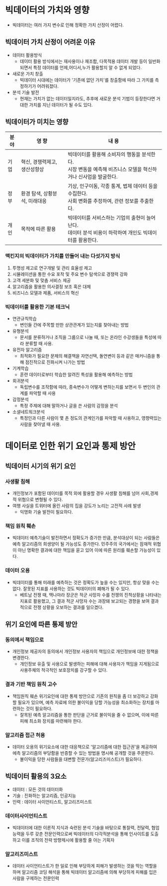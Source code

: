 # 빅데이터의 가치와 영향
- 빅데이터는 여러 가지 변수로 인해 정확한 가치 산정이 어렵다. 

## 빅데이터 가치 산정이 어려운 이유
- 데이터 활용방식
  - 데이터 활용 방식에서는 재사용이나 재조합, 다목적용 데이터 개발 등이 일반화되면서 특정 데이터를 언제,어디서,누가 활용할지 알 수 없게 되었다. 
- 새로운 가치 창출
  - 빅데이터 시대에는 데이터가 '기존에 없던 가치'를 창출함에 따라 그 가치를 측정하기가 어려워졌다.
- 분석 기술 발전
  - 현재는 가치가 없는 데이터일지라도, 추후에 새로운 분석 기법이 등장한다면 거대한 가치를 지닌 데이터가 될 수도 있다.

## 빅데이터가 미치는 영향
|분 야|영 향|내 용|
|-|-|-|
|기 업|혁신, 경쟁력제고, 생산성향상|빅데이터를 활용해 소비자의 행동을 분석한다.<br>시장 변동을 예측해 비즈니스 모델을 혁신하거나 신사업을 발굴한다.|
|정 부|환경 탐색, 상황분석, 미래대응|기상, 인구이동, 각종 통계, 법제 데이터 등을 수집한다. <br> 사회 변화를 추정하여, 관련 정보를 추출한다.|
|개 인|목적에 따른 활용|빅데이터를 서비스하는 기업의 출현이 늘어난다.<br>데이터 분석 비용이 하락하여 개인도 빅데이터를 활용한다.| 

### 맥킨지의 빅데이터가 가치를 만들어 내는 다섯가지 방식
1. 투명성 제고로 연구개발 및 관리 효율성 제고
2. 시뮬레이션을 통한 수요 포착 및 주요 변수 탐색으로 경쟁력 강화
3. 고객 세분화 및 맞춤 서비스 제공
4. 알고리즘을 활용한 의사결정 보조 혹은 대체
5. 비즈니스 모델과 제품, 서비스의 혁신

### 빅데이터를 활용한 기본 테크닉
- 연관규칙학습
  - 변인들 간에 주목할 만한 상관관계가 있는지를 찾아내는 방법
- 유형분석
  - 문서를 분류하거나 조직을 그룹으로 나눌 때, 또는 온라인 수강생들을 특성에 따라 분류할 때 사용.
- 유전자 알고리즘
  - 최적화가 필요한 문제의 해결책을 자연선택, 돌연변이 등과 같은 매커니즘을 통해 점진적으로 진화시켜 나가는 방법
- 기계학습
  - 훈련 데이터로부터 학습한 알려진 특성을 활용해 예측하는 방법
- 회귀분석
  - 독립변수를 조작함에 따라, 종속변수가 어떻게 변하는지를 보면서 두 변인의 관계를 파악할 때 사용
- 감정분석
  - 특정 주제에 대해 말하거나 글을 쓴 사람의 감정을 분석
- 소셜네트워크분석
  - 특정인과 다른 사람이 몇 촌 정도의 관계인가를 파악할 때 사용하고, 영향력있는 사람을 찾아낼 때 사용.

# 데이터로 인한 위기 요인과 통제 방안
## 빅데이터 시기의 위기 요인
### 사생활 침해
- 개인정보가 포함된 데이터를 목적 외에 활용할 경우 사생활 침해를 넘어 사회,경제적 위협으로 변형될 수 있다.
- 여행 사실을 트위터에 올린 사람의 집을 강도가 노리는 고전적 사례 발생
  - 익명화 기술 발전이 필요하다.

### 책임 원칙 훼손
- 빅데이터 예측기술이 발전하면서 정확도가 증가한 만큼, 분석대상이 되는 사람들은 예측 알고리즘의 희생양이 될 가능성도 증가한다. 민주주의 국가에서는 잠재적 위협이 아닌 명확한 결과에 대한 책임을 묻고 있어 이에 따른 원리를 훼손할 가능성이 있다. 

### 데이터 오용
- 빅데이터를 통해 미래를 예측하는 것은 정확도가 높을 수는 있지만, 항상 맞을 수는 없다. 잘못된 지표를 사용하는 것도 빅데이터의 폐해가 될 수 있다.
  - 베트남 전쟁 때, 맥나마라 장군은 적군 사망자 수를 전쟁의 진척상황을 나타내는 지표로 활용했고, 그 결과 적군 사망자 수는 과장돼 보고되는 경향을 보여 결과적으로 전쟁 상황을 오보하는 결과를 일으켰다.

## 위기 요인에 따른 통제 방안
### 동의에서 책임으로
- 개인정보 제공자의 동의에서 개인정보 사용자의 책임으로 개인정보에 대한 정책을 변경한다.
  - 개인정보 유출 및 사용으로 발생하는 피해에 대해 사용자가 책임을 지게됨으로 사용주체의 적극적인 보호장치를 강구할 수 있다.

### 결과 기반 책임 원칙 고수
- 책임원칙 훼손 위기요인에 대한 통제 방안으로 기존의 원칙을 좀 더 보강하고 강화할 필요가 있으며, 예측 자료에 의한 불이익을 당할 가능성을 최소화하는 장치를 마련하는 것이 필요하다.
  - 잘목된 예측 알고리즘을 통한 판단을 근거로 불이익을 줄 수 없으며, 이에 따른 피해 최소화 장치를 마련해야 한다.

### 알고리즘 접근 허용
- 데이터 오용의 위기요소에 대한 대응책으로 '알고리즘에 대한 접근권'을 제공하여 에측 알고리즘의 부당함을 반증할 수 있는 방법을 명시해 공개할 것을 주문한다.
  - 불이익을 당한 사람들을 대변할 전문가(알고리즈미스트)가 필요하다.


## 빅데이터 활용의 3요소
- 데이터 : 모든 것의 데이터화
- 기술 : 진화하는 알고리즘, 인공지능
- 인력 : 데이터 사이언티스트, 알고리즈미스트

### 데이터사이언티스트
- 빅데이터에 대한 이론적 지식과 숙련된 분석 기술을 바탕으로 통찰력, 전달력, 협업 능력을 두루 갖춘 전문인력으로써 빅데이터의 다각적분석을 통해 인사이트를 도출하고 이를 조직의 전략 방향제시에 활용할 줄 아는 기획자

### 알고리즈미스트
- 데이터 사이언티스트가 한 일로 인해 부당하게 피해가 발생하는 것을 막는 역할을 하며 알고리즘 코딩 해석을 통해 빅데이터 알고리즘에 의해 부당하게 피해를 입은 사람을 구제하는 전문인력